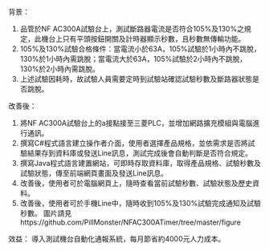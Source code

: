 背景：
1. 品管於NF AC300A試驗台上，測試斷路器電流是否符合105%及130%之規定，此機台上只有平頭按鈕開關及計時器顯示秒數，且秒數無傳輸功能。
2. 105%及130%試驗合格條件：當電流小於63A，105%試驗於1小時內不跳脫，130%於1小時內需跳脫；當電流大於63A，105%試驗於2小時內不跳脫，130%於2小時內需跳脫。
3. 上述試驗因耗時，故試驗人員需要定時到試驗站確認試驗秒數及斷路器狀態是否跳脫。

改善後：
1.	將NF AC300A試驗台上的a接點接至三菱PLC，並增加網路擴充模組與電腦進行通訊。
2.	撰寫C#程式語言建立操作者介面，使用者選擇產品規格，並依需求是否將試驗結果存到資料庫或發送Line訊息，測試完成後會自動判斷是否符合規定。
3.	撰寫Java程式語言建置網站，可即時存取資料庫，取得產品規格、試驗秒數及試驗狀態，傳至前端網頁畫面及發送Line訊息。
4.	改善後，使用者可於電腦網頁上，隨時查看當前試驗秒數、試驗狀態及歷史資料。
5.	改善後，使用者可於手機Line中，隨時收到105%及130%試驗完成通知及試驗秒數。
圖片請見https://github.com/PillMonster/NFAC300ATimer/tree/master/figure

效益：
導入測試機台自動化通報系統，每月節省約4000元人力成本。

